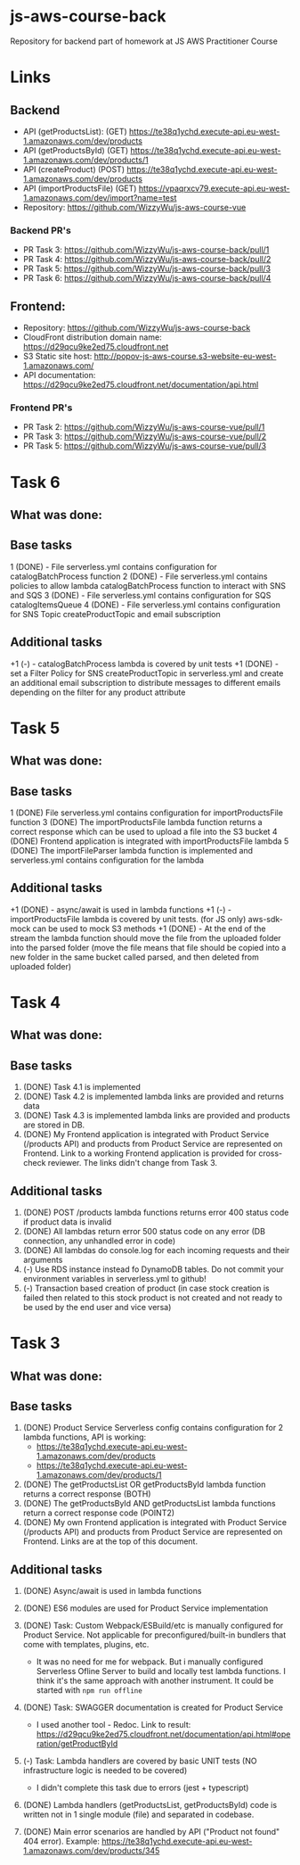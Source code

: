 # js-aws-course-back
Repository for backend part of homework at JS AWS Practitioner Course


# Links

## Backend
* API (getProductsList): (GET) https://te38q1ychd.execute-api.eu-west-1.amazonaws.com/dev/products
* API (getProductsById) (GET) https://te38q1ychd.execute-api.eu-west-1.amazonaws.com/dev/products/1
* API (createProduct) (POST) https://te38q1ychd.execute-api.eu-west-1.amazonaws.com/dev/products
* API (importProductsFile) (GET) https://vpaqrxcv79.execute-api.eu-west-1.amazonaws.com/dev/import?name=test
* Repository: https://github.com/WizzyWu/js-aws-course-vue
### Backend PR's
* PR Task 3: https://github.com/WizzyWu/js-aws-course-back/pull/1
* PR Task 4: https://github.com/WizzyWu/js-aws-course-back/pull/2
* PR Task 5: https://github.com/WizzyWu/js-aws-course-back/pull/3
* PR Task 6: https://github.com/WizzyWu/js-aws-course-back/pull/4

## Frontend:
* Repository: https://github.com/WizzyWu/js-aws-course-back
* CloudFront distribution domain name: https://d29qcu9ke2ed75.cloudfront.net
* S3 Static site host: http://popov-js-aws-course.s3-website-eu-west-1.amazonaws.com/
* API documentation: https://d29qcu9ke2ed75.cloudfront.net/documentation/api.html
### Frontend PR's
* PR Task 2: https://github.com/WizzyWu/js-aws-course-vue/pull/1
* PR Task 3: https://github.com/WizzyWu/js-aws-course-vue/pull/2
* PR Task 5: https://github.com/WizzyWu/js-aws-course-vue/pull/3

# Task 6

## What was done:
## Base tasks
1 (DONE) - File serverless.yml contains configuration for catalogBatchProcess function
2 (DONE) - File serverless.yml contains policies to allow lambda catalogBatchProcess function to interact with SNS and SQS
3 (DONE) - File serverless.yml contains configuration for SQS catalogItemsQueue
4 (DONE) - File serverless.yml contains configuration for SNS Topic createProductTopic and email subscription
## Additional tasks
+1 (-) - catalogBatchProcess lambda is covered by unit tests
+1 (DONE) - set a Filter Policy for SNS createProductTopic in serverless.yml and create an additional email subscription to distribute messages to different emails depending on the filter for any product attribute

# Task 5

## What was done:
## Base tasks
1 (DONE) File serverless.yml contains configuration for importProductsFile function
3 (DONE) The importProductsFile lambda function returns a correct response which can be used to upload a file into the S3 bucket
4 (DONE) Frontend application is integrated with importProductsFile lambda
5 (DONE) The importFileParser lambda function is implemented and serverless.yml contains configuration for the lambda
## Additional tasks
+1 (DONE) - async/await is used in lambda functions
+1 (-) - importProductsFile lambda is covered by unit tests. (for JS only) aws-sdk-mock can be used to mock S3 methods
+1 (DONE) - At the end of the stream the lambda function should move the file from the uploaded folder into the parsed folder (move the file means that file should be copied into a new folder in the same bucket called parsed, and then deleted from uploaded folder)

# Task 4

## What was done:
## Base tasks
1. (DONE) Task 4.1 is implemented
2. (DONE) Task 4.2 is implemented lambda links are provided and returns data
3. (DONE) Task 4.3 is implemented lambda links are provided and products are stored in DB.
4. (DONE) My Frontend application is integrated with Product Service (/products API) and products from Product Service are represented on Frontend. Link to a working Frontend application is provided for cross-check reviewer. The links didn't change from Task 3.
## Additional tasks
1. (DONE) POST /products lambda functions returns error 400 status code if product data is invalid
2. (DONE) All lambdas return error 500 status code on any error (DB connection, any unhandled error in code)
3. (DONE) All lambdas do console.log for each incoming requests and their arguments
4. (-) Use RDS instance instead fo DynamoDB tables. Do not commit your environment variables in serverless.yml to github!
5. (-) Transaction based creation of product (in case stock creation is failed then related to this stock product is not created and not ready to be used by the end user and vice versa)

# Task 3

## What was done:
## Base tasks
1. (DONE) Product Service Serverless config contains configuration for 2 lambda functions, API is working:
    * https://te38q1ychd.execute-api.eu-west-1.amazonaws.com/dev/products
    * https://te38q1ychd.execute-api.eu-west-1.amazonaws.com/dev/products/1
2. (DONE) The getProductsList OR getProductsById lambda function returns a correct response (BOTH)
3. (DONE) The getProductsById AND getProductsList lambda functions return a correct response code (POINT2)
4. (DONE) My own Frontend application is integrated with Product Service (/products API) and products from Product Service are represented on Frontend. Links are at the top of this document. 

## Additional tasks
1. (DONE) Async/await is used in lambda functions
2. (DONE) ES6 modules are used for Product Service implementation
3. (DONE) Task: Custom Webpack/ESBuild/etc is manually configured for Product Service. Not applicable for preconfigured/built-in bundlers that come with templates, plugins, etc.

    * It was no need for me for webpack. But i manually configured Serverless Ofline Server to build and locally test lambda functions. I think it's the same approach with another instrument. It could be started with 
    `npm run offline`

4. (DONE) Task: SWAGGER documentation is created for Product Service
    * I used another tool - Redoc. Link to result: https://d29qcu9ke2ed75.cloudfront.net/documentation/api.html#operation/getProductById

5. (-) Task: Lambda handlers are covered by basic UNIT tests (NO infrastructure logic is needed to be covered)
    * I didn't complete this task due to errors (jest + typescript)
6. (DONE) Lambda handlers (getProductsList, getProductsById) code is written not in 1 single module (file) and separated in codebase.
7. (DONE) Main error scenarios are handled by API ("Product not found" 404 error). Example: https://te38q1ychd.execute-api.eu-west-1.amazonaws.com/dev/products/345
